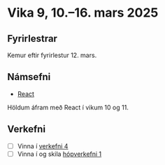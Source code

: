# Vika 9, 10.–16. mars 2025

## Fyrirlestrar

Kemur eftir fyrirlestur 12. mars.

## Námsefni

- [React](../namsefni/17.react/)

Höldum áfram með React í vikum 10 og 11.

## Verkefni

- [ ] Vinna í [verkefni 4](https://github.com/vefforritun/vef2-2024-v4)
- [ ] Vinna í og skila [hópverkefni 1](https://github.com/vefforritun/vef2-2025-h1)
